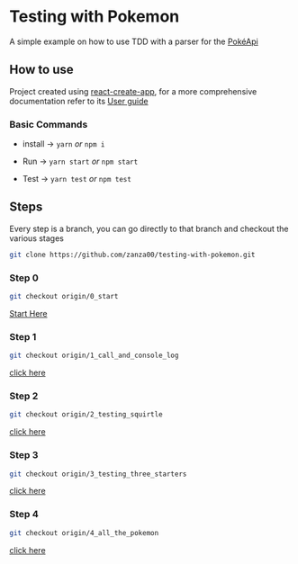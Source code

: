 # Testing with Pokemon

A simple example on how to use TDD with a parser for the [PokéApi](https://pokeapi.co/)

## How to use

Project created using [react-create-app](https://github.com/facebook/create-react-app), for a more comprehensive documentation refer to its [User guide](https://github.com/facebook/create-react-app/blob/master/packages/react-scripts/template/README.md)

### Basic Commands

* install -> `yarn` _or_ `npm i`

* Run -> `yarn start` _or_ `npm start`

* Test -> `yarn test` _or_ `npm test`

## Steps

Every step is a branch, you can go directly to that branch and checkout the various stages

```sh
git clone https://github.com/zanza00/testing-with-pokemon.git
```

### Step 0

```sh
git checkout origin/0_start
```

[Start Here](https://github.com/zanza00/testing-with-pokemon/tree/0_start)

### Step 1

```sh
git checkout origin/1_call_and_console_log
```

[click here](https://github.com/zanza00/testing-with-pokemon/tree/1_call_and_console_log)

### Step 2

```sh
git checkout origin/2_testing_squirtle
```

[click here](https://github.com/zanza00/testing-with-pokemon/tree/2_testing_squirtle)

### Step 3

```sh
git checkout origin/3_testing_three_starters
```

[click here](https://github.com/zanza00/testing-with-pokemon/tree/3_testing_three_starters)

### Step 4

```sh
git checkout origin/4_all_the_pokemon
```

[click here](https://github.com/zanza00/testing-with-pokemon/tree/4_all_the_pokemon)
